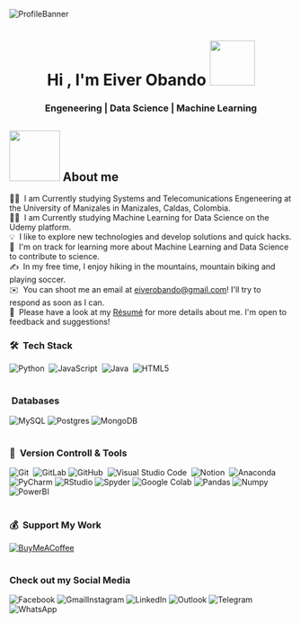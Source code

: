 ![ProfileBanner](https://news.aperza.jp/wp-content/uploads/2018/08/24170949/JRW_key_image1280x424.png)
<h1 align="center"><b>Hi , I'm Eiver Obando </b><img src="https://media2.giphy.com/media/v1.Y2lkPTc5MGI3NjExcXF1bWs5cjR6N2k0MmNuNGFxdzAwNXZsZTUwZGlsMHowOTMxaHJnYyZlcD12MV9pbnRlcm5hbF9naWZfYnlfaWQmY3Q9cw/q3kBTEbu3InMQ/giphy.gif" width="80"></h1>
<h3 align="center">Engeneering | Data Science | Machine Learning</h3>




## <picture><img src = "https://media1.giphy.com/media/v1.Y2lkPTc5MGI3NjExZHYzbzhreDB3N2FxOWdvNTJtejRjdG11dHk0bWd6MjJmeHdrdGlzOSZlcD12MV9pbnRlcm5hbF9naWZfYnlfaWQmY3Q9cw/9yRMxLuRqyQ0x3jJXD/giphy.gif" width = 90px></picture> About me

👨‍💻 &nbsp;I am Currently studying Systems and Telecomunications Engeneering at the University of Manizales in Manizales, Caldas, Colombia.\
👨‍💻 &nbsp;I am Currently studying Machine Learning for Data Science on the Udemy platform.\
💡 &nbsp;I like to explore new technologies and develop solutions and quick hacks.\
🌱 &nbsp;I'm on track for learning more about Machine Learning and Data Science to contribute to science.\
✍️ &nbsp;In my free time, I enjoy hiking in the mountains, mountain biking and playing soccer.\
✉️ &nbsp;You can shoot me an email at eiverobando@gmail.com! I'll try to respond as soon as I can.\
📄 &nbsp;Please have a look at my [Résumé](https://onedrive.live.com/?authkey=%21AKntgUe4LOwU4xA&id=2C11D5C642133C04%213605&cid=2C11D5C642133C04&parId=root&parQt=sharedby&o=OneUp) for more details about me. I'm open to feedback and suggestions!

### 🛠 &nbsp;Tech Stack
![Python](https://img.shields.io/badge/python-3670A0?style=for-the-badge&logo=python&logoColor=ffdd54)&nbsp;
![JavaScript](https://img.shields.io/badge/javascript-%23323330.svg?style=for-the-badge&logo=javascript&logoColor=%23F7DF1E)&nbsp;
![Java](https://img.shields.io/badge/java-%23ED8B00.svg?style=for-the-badge&logo=java&logoColor=white)&nbsp;
![HTML5](https://img.shields.io/badge/html5-%23E34F26.svg?style=for-the-badge&logo=html5&logoColor=white)&nbsp;

<h1></h1>

### &nbsp;Databases
![MySQL](https://img.shields.io/badge/mysql-4479A1.svg?style=for-the-badge&logo=mysql&logoColor=white)
![Postgres](https://img.shields.io/badge/postgres-%23316192.svg?style=for-the-badge&logo=postgresql&logoColor=white)
![MongoDB](https://img.shields.io/badge/MongoDB-%234ea94b.svg?style=for-the-badge&logo=mongodb&logoColor=white)

<h1></h1>

### 🧰 &nbsp;Version Controll & Tools
![Git](https://img.shields.io/badge/git-%23F05033.svg?style=for-the-badge&logo=git&logoColor=white)&nbsp;
![GitLab](https://img.shields.io/badge/gitlab-%23181717.svg?style=for-the-badge&logo=gitlab&logoColor=white)
![GitHub](https://img.shields.io/badge/github-%23121011.svg?style=for-the-badge&logo=github&logoColor=white)&nbsp;
![Visual Studio Code](https://img.shields.io/badge/Visual%20Studio%20Code-0078d7.svg?style=for-the-badge&logo=visual-studio-code&logoColor=white)&nbsp;
![Notion](https://img.shields.io/badge/Notion-%23000000.svg?style=for-the-badge&logo=notion&logoColor=white)&nbsp;
![Anaconda](https://img.shields.io/badge/Anaconda-%2344A833.svg?style=for-the-badge&logo=anaconda&logoColor=white)
![PyCharm](https://img.shields.io/badge/pycharm-143?style=for-the-badge&logo=pycharm&logoColor=black&color=black&labelColor=green)
![RStudio](https://img.shields.io/badge/RStudio-4285F4?style=for-the-badge&logo=rstudio&logoColor=white)
![Spyder](https://img.shields.io/badge/Spyder-838485?style=for-the-badge&logo=spyder%20ide&logoColor=maroon)
![Google Colab](https://img.shields.io/badge/Google%20Colab-%23F9A825.svg?style=for-the-badge&logo=googlecolab&logoColor=white)
![Pandas](https://img.shields.io/badge/Pandas-150458?style=flat-square&logo=pandas&logoColor=white)
![Numpy](https://img.shields.io/badge/Numpy-013243?style=flat-square&logo=Numpy&logoColor=white)
![PowerBI](https://img.shields.io/badge/PowerBI-F2C811?style=flat-square&logo=PowerBI&logoColor=white)

<h1></h1>

### 💰 &nbsp;Support My Work
[![BuyMeACoffee](https://img.shields.io/badge/Buy%20Me%20a%20Coffee-ffdd00?style=for-the-badge&logo=buy-me-a-coffee&logoColor=black)](https://buymeacoffee.com/adityakanoi) 

<h1></h1>

### Check out my Social Media
![Facebook](https://img.shields.io/badge/Facebook-%231877F2.svg?style=for-the-badge&logo=Facebook&logoColor=white)
![Gmail![Instagram](https://img.shields.io/badge/Instagram-%23E4405F.svg?style=for-the-badge&logo=Instagram&logoColor=white)
](https://img.shields.io/badge/Gmail-D14836?style=for-the-badge&logo=gmail&logoColor=white)
![LinkedIn](https://img.shields.io/badge/linkedin-%230077B5.svg?style=for-the-badge&logo=linkedin&logoColor=white)
![Outlook](https://img.shields.io/badge/Microsoft_Outlook-0078D4?style=for-the-badge&logo=microsoft-outlook&logoColor=white)
![Telegram](https://img.shields.io/badge/Telegram-2CA5E0?style=for-the-badge&logo=telegram&logoColor=white)
![WhatsApp](https://img.shields.io/badge/WhatsApp-25D366?style=for-the-badge&logo=whatsapp&logoColor=white)


